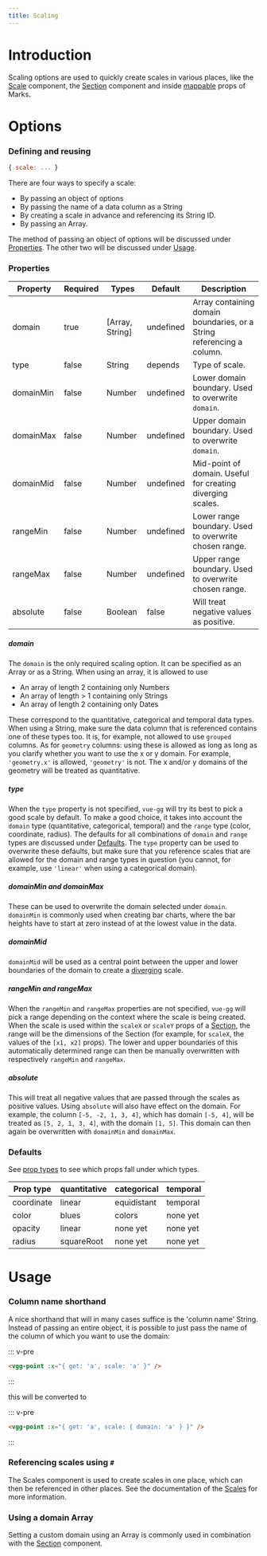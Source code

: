 ```yaml
---
title: Scaling
---
```


# Introduction

Scaling options are used to quickly create scales in various places, like the
[Scale](../core/scale.md) component, the [Section](../core/section.md) component
and inside [mappable](./mapping.md) props of Marks.

# Options

### Defining and reusing

```js
{ scale: ... }
```

There are four ways to specify a scale:

- By passing an object of options
- By passing the name of a data column as a String
- By creating a scale in advance and referencing its String ID.
- By passing an Array.

The method of passing an object of options will be discussed under [Properties](#options).
The other two will be discussed under [Usage](#usage).

### Properties

| Property  | Required | Types           | Default   | Description                                                           |
| --------- | -------- | --------------- | --------- | --------------------------------------------------------------------- |
| domain    | true     | [Array, String] | undefined | Array containing domain boundaries, or a String referencing a column. |
| type      | false    | String          | depends   | Type of scale.                                                        |
| domainMin | false    | Number          | undefined | Lower domain boundary. Used to overwrite `domain`.                    |
| domainMax | false    | Number          | undefined | Upper domain boundary. Used to overwrite `domain`.                    |
| domainMid | false    | Number          | undefined | Mid-point of domain. Useful for creating diverging scales.            |
| rangeMin  | false    | Number          | undefined | Lower range boundary. Used to overwrite chosen range.                 |
| rangeMax  | false    | Number          | undefined | Upper range boundary. Used to overwrite chosen range.                 |
| absolute  | false    | Boolean         | false     | Will treat negative values as positive.                               |

##### domain

The `domain` is the only required scaling option. It can be specified as an Array or
as a String. When using an array, it is allowed to use

- An array of length 2 containing only Numbers
- An array of length > 1 containing only Strings
- An array of length 2 containing only Dates

These correspond to the quantitative, categorical and temporal data types.
When using a String, make sure the data column that is referenced contains one
of these types too. It is, for example, not allowed to use `grouped` columns.
As for `geometry` columns: using these is allowed as long as long as you clarify
whether you want to use the x or y domain. For example, `'geometry.x'` is allowed,
`'geometry'` is not. The x and/or y domains of the geometry will be treated as
quantitative.

##### type

When the `type` property is not specified, `vue-gg` will try its best to pick
a good scale by default. To make a good choice, it takes into account the `domain`
type (quantitative, categorical, temporal) and the `range` type (color, coordinate,
radius). The defaults for all combinations of `domain` and `range` types are
discussed under [Defaults](#defaults). The `type` property can be used to overwrite
these defaults, but make sure that you reference scales that are allowed for the
domain and range types in question (you cannot, for example, use `'linear'` when
using a categorical domain).

##### domainMin and domainMax

These can be used to overwrite the domain selected under `domain`. `domainMin` is
commonly used when creating bar charts, where the bar heights have to start at
zero instead of at the lowest value in the data.

##### domainMid

`domainMid` will be used as a central point between the upper and lower boundaries
of the domain to create a [diverging](https://github.com/d3/d3-scale#diverging-scales)
scale.

##### rangeMin and rangeMax

When the `rangeMin` and `rangeMax` properties are not specified, `vue-gg` will
pick a range depending on the context where the scale is being created. When
the scale is used within the `scaleX` or `scaleY` props of a
[Section](../core/section.md), the range will be the dimensions of the Section
(for example, for `scaleX`, the values of the `[x1, x2]` props). The lower and
upper boundaries of this automatically determined range can then be manually
overwritten with respectively `rangeMin` and `rangeMax`.

##### absolute

This will treat all negative values that are passed through the scales as positive
values. Using `absolute` will also have effect on the domain. For example,
the column `[-5, -2, 1, 3, 4]`, which has domain `[-5, 4]`, will be treated as
`[5, 2, 1, 3, 4]`, with the domain `[1, 5]`. This domain can then again be
overwritten with `domainMin` and `domainMax`.

### Defaults

See [prop types](./mapping.md#prop-types) to see which props fall under
which types.

| Prop type  | quantitative | categorical | temporal |
| ---------- | ------------ | ----------- | -------- |
| coordinate | linear       | equidistant | temporal |
| color      | blues        | colors      | none yet |
| opacity    | linear       | none yet    | none yet |
| radius     | squareRoot   | none yet    | none yet |

# Usage

### Column name shorthand

A nice shorthand that will in many cases suffice is the 'column name' String.
Instead of passing an entire object, it is possible to just pass the name of the
column of which you want to use the domain:

::: v-pre
```html
<vgg-point :x="{ get: 'a', scale: 'a' }" />
```
:::

this will be converted to

::: v-pre
```html
<vgg-point :x="{ get: 'a', scale: { domain: 'a' } }" />
```
:::

### Referencing scales using `#`

The Scales component is used to create scales in one place,
which can then be referenced in other places. See the documentation of the
[Scales](../core/scales.md) for more information.

### Using a domain Array

Setting a custom domain using an Array is commonly used in combination with
the [Section](../core/section.md) component.
